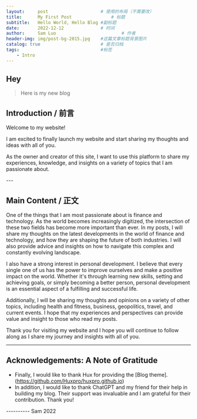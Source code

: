 ```yaml
---
layout:     post   				    # 使用的布局（不需要改）
title:      My First Post 				# 标题 
subtitle:   Hello World, Hello Blog #副标题
date:       2022-12-12 				# 时间
author:     Sam Luo 						# 作者
header-img: img/post-bg-2015.jpg 	#这篇文章标题背景图片
catalog: true 						# 是否归档
tags:								#标签
    - Intro
---
```


## Hey
>Here is my new blog

## Introduction / 前言

Welcome to my website!

I am excited to finally launch my website and start sharing my thoughts and ideas with all of you. 

As the owner and creator of this site, I want to use this platform to share my experiences, knowledge, and insights on a variety of topics that I am passionate about.

<p id = "build"></p>
---

## Main Content / 正文

One of the things that I am most passionate about is finance and technology. 
As the world becomes increasingly digitized, the intersection of these two fields has become more important than ever. 
In my posts, I will share my thoughts on the latest developments in the world of finance and technology, and how they are shaping the future of both industries. 
I will also provide advice and insights on how to navigate this complex and constantly evolving landscape.

I also have a strong interest in personal development. 
I believe that every single one of us has the power to improve ourselves and make a positive impact on the world. 
Whether it's through learning new skills, setting and achieving goals, or simply becoming a better person, personal development is an essential aspect of a fulfilling and successful life.

Additionally, I will be sharing my thoughts and opinions on a variety of other topics, including health and fitness, business, geopolitics, travel, and current events. I hope that my experiences and perspectives can provide value and insight to those who read my posts.

Thank you for visiting my website and I hope you will continue to follow along as I share my journey and insights with all of you.


---



## Acknowledgements: A Note of Gratitude

* Finally, I would like to thank Hux for providing the [Blog theme].(https://github.com/Huxpro/huxpro.github.io)
* In addition, I would like to thank ChatGPT and my friend for their help in building my blog. Their support was invaluable and I am grateful for their contribution. Thank you!

---------- Sam 2022
